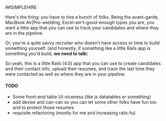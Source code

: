 ##SIMPLEHIRE

Here's the thing: you have to hire a bunch of folks. Being the avant-garde, MacBook Air|Pro-wielding, Excel-ain't-good-enough types you are, you want a little app that you can use to track your candidates and where they are in the pipeline.

Or, you're a quite savvy recruiter who doesn't have access or time to build something yourself. (and honestly, if something like a little Rails app is something you'd build, **we need to talk**)

So yeah, this is a little Rails (4.0) app that you can use to create candidates and their contact info, upload their resumes, and track the last time they were contacted as well as where they are in your pipeline.

#### TODO
* Some front-end table UI-niceness (like js datatables er something)
* add devise and can-can so you can let some other folks have fun too and to protect those resumes
* requisite refactoring (mostly for me and increasing rails-fu)

